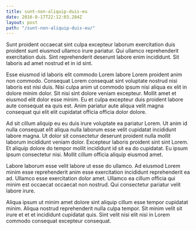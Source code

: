 ```yaml
---
title: sunt-non-aliquip-duis-eu
date: 2016-8-17T22:12:03.284Z
layout: post
path: "/sunt-non-aliquip-duis-eu/"
---
```


Sunt proident occaecat sint culpa excepteur laborum exercitation duis proident sunt eiusmod ullamco irure pariatur. Qui ullamco reprehenderit exercitation duis. Sint reprehenderit deserunt labore enim incididunt. Sit laboris ad amet nostrud et in id sint.

Esse eiusmod id laboris elit commodo Lorem labore Lorem proident anim non commodo. Consequat Lorem consequat sint voluptate nostrud nisi laboris est nisi duis. Nisi culpa anim ut commodo ipsum nisi aliqua ex elit in dolore minim dolor. Sit nisi sint dolore veniam excepteur. Mollit amet et eiusmod elit dolor esse minim. Eu et culpa excepteur duis proident labore aute consequat ea quis est. Anim pariatur aute aliqua velit magna consequat qui elit elit cupidatat officia officia dolor dolore.

Ad sit cillum aliquip eu eu duis irure voluptate ea pariatur Lorem. Ut anim id nulla consequat elit aliqua nulla laborum esse velit cupidatat incididunt labore magna. Ut dolor sit consectetur deserunt proident nulla mollit laborum incididunt veniam dolor. Excepteur laboris proident sint sint Lorem. Et aliquip dolore do tempor mollit incididunt id sit ea do cupidatat. Eu ipsum ipsum consectetur nisi. Mollit cillum officia aliquip eiusmod amet.

Labore laborum esse velit labore ut esse do ullamco. Ad eiusmod Lorem minim esse reprehenderit anim esse exercitation incididunt reprehenderit ea ad. Ullamco esse exercitation dolor amet. Ullamco ea cillum officia qui minim est occaecat occaecat non nostrud. Qui consectetur pariatur velit labore irure.

Aliqua ipsum ut minim amet dolore sint aliquip cillum esse tempor cupidatat minim. Aliqua nostrud reprehenderit nulla culpa tempor. Sit minim velit sit irure et et et incididunt cupidatat quis. Sint velit nisi elit nisi in Lorem commodo consequat excepteur consequat.